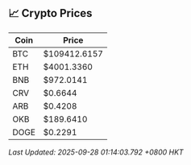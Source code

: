 ## 📈 Crypto Prices

| Coin | Price |
| ---- | ----- |
| BTC | $109412.6157 |
| ETH | $4001.3360 |
| BNB | $972.0141 |
| CRV | $0.6644 |
| ARB | $0.4208 |
| OKB | $189.6410 |
| DOGE | $0.2291 |

_Last Updated: 2025-09-28 01:14:03.792 +0800 HKT_